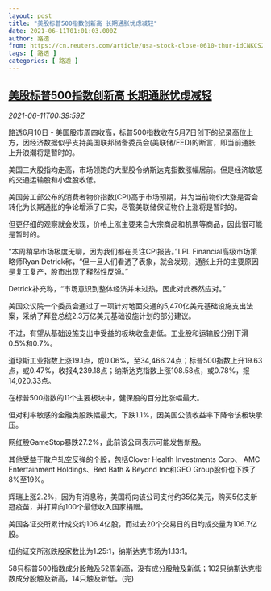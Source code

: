 ```yaml
---
layout: post
title: "美股标普500指数创新高 长期通胀忧虑减轻"
date: 2021-06-11T01:01:03.000Z
author: 路透
from: https://cn.reuters.com/article/usa-stock-close-0610-thur-idCNKCS2DN01M
tags: [ 路透 ]
categories: [ 路透 ]
---
```

<!--1623373263000-->
[美股标普500指数创新高 长期通胀忧虑减轻](https://cn.reuters.com/article/usa-stock-close-0610-thur-idCNKCS2DN01M)
------

<div>
<div><i>2021-06-11T00:39:59Z</i></div><p>路透6月10日 - 美国股市周四收高，标普500指数收在5月7日创下的纪录高位上方，因经济数据似乎支持美国联邦储备委员会(美联储/FED)的断言，即当前通胀上升浪潮将是暂时的。</p><p>美国三大股指均走高，市场领跑的大型股令纳斯达克指数涨幅居前。但是经济敏感的交通运输股和小盘股收低。</p><p>美国劳工部公布的消费者物价指数(CPI)高于市场预期，并为当前物价大涨是否会转化为长期通胀的争论增添了口实，尽管美联储保证物价上涨将是暂时的。</p><p>但更仔细的观察就会发现，价格上涨主要来自大宗商品和机票等商品，因此很可能是暂时的。</p><p>“本周稍早市场极度无聊，因为我们都在关注CPI报告。”LPL Financial高级市场策略师Ryan Detrick称，“但一旦人们看透了表象，就会发现，通胀上升的主要原因是复工复产，股市出现了释然性反弹。”</p><p>Detrick补充称，“市场意识到整体经济并未过热，因此对此泰然应对。”</p><p>美国众议院一个委员会通过了一项针对地面交通的5,470亿美元基础设施支出法案，采纳了拜登总统2.3万亿美元基础设施计划的部分建议。</p><p>不过，有望从基础设施支出中受益的板块收盘走低。工业股和运输股分别下滑0.5%和0.7%。</p><p>道琼斯工业指数上涨19.1点，或0.06%，至34,466.24点；标普500指数上升19.63点，或0.47%，收报4,239.18点；纳斯达克指数上涨108.58点，或0.78%，报14,020.33点。</p><p>在标普500指数的11个主要板块中，健保股的百分比涨幅最大。</p><p>但对利率敏感的金融类股跌幅最大，下跌1.1%，因美国公债收益率下降令该板块承压。</p><p>网红股GameStop暴跌27.2%，此前该公司表示可能发售新股。</p><p>其他受益于散户轧空反弹的个股，包括Clover Health Investments Corp、 AMC Entertainment Holdings、Bed Bath &amp; Beyond Inc和GEO Group股价也下跌了8%至19%。</p><p>辉瑞上涨2.2%，因为有消息称，美国将向该公司支付约35亿美元，购买5亿支新冠疫苗，并打算向100个最低收入国家捐赠。</p><p>美国各证交所累计成交约106.4亿股，而过去20个交易日的日均成交量为106.7亿股。</p><p>纽约证交所涨跌股家数比为1.25:1，纳斯达克市场为1.13:1。</p><p>58只标普500指数成分股触及52周新高，没有成分股触及新低；102只纳斯达克指数成分股触及新高，14只触及新低。(完)</p>
</div>
